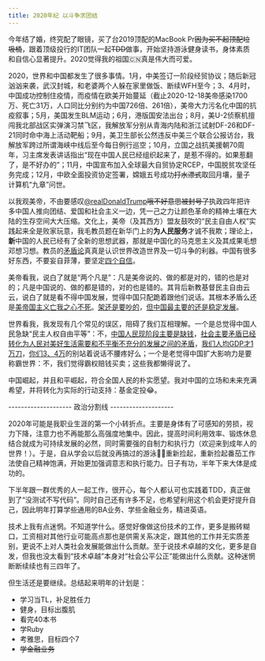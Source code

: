 ```yaml
---
title: 2020年纪 以斗争求团结
---
```


今年结了婚，终究配了眼镜，买了台2019顶配的MacBook Pr~~因为买不起顶配垃圾桶~~，跟着顶级投行的IT团队一起~~TDD~~做事，开始坚持游泳健身读书，身体素质和自信心显著提升。2020觉得我的祖国🇨🇳真是伟大而可爱。

2020，世界和中国都发生了很多事情。1月，中美签订一阶段经贸协议；随后新冠汹汹来袭，武汉封城，和老婆两个人躲在家里做饭、断续WFH至今；3、4月时，中国成功控制住疫情，而疫情在欧美开始蔓延（截止2020-12-18美帝感染1700万、死亡31万，人口同比分别约为中国726倍、261倍），美帝大力污名化中国的抗疫叙事；5月，美国发生BLM运动；6月，港版国安法出台；8月，美U-2侦察机擅闯我北部战区实弹演习禁飞区，我解放军分别从青海内陆和浙江试射DF-26和DF-21同时命中海上活动靶船；9月，美卫生部长公然违反中美三个联合公报访台，我解放军跨过所谓海峡中线后至今每日例行巡空；10月，立国之战抗美援朝70周年，习主席发表讲话指出“现在中国人民已经组织起来了，是惹不得的。如果惹翻了，是不好办的”；11月，中国宣布加入全球最大自贸协定RCEP，中国脱贫攻坚任务完成；12月，中欧全面投资协定签署，嫦娥五号成功~~打水漂式~~取回月壤，量子计算机“九章”问世。

以我观美帝，不由要感叹[@realDonaldTrump](https://twitter.com/realDonaldTrump)~~哦不好意思被封号了~~执政四年把许多中国人推向团结、爱国和社会主义一边，凭一己之力让颜色革命的精神土壤在大陆的生存空间大大压缩。文化上，美帝（及其西方）盟友鼓吹的“民主自由人权”实践起来全是败家玩意，我毛教员题在新华门上的**为人民服务**才诚不我欺；理论上，**新**中国的人民已经有了全新的思想武器，那就是中国化的马克思主义及其成果毛想邓想习想。教员的[矛盾论](http://www.people.com.cn/item/sj/sdldr/mzd/c103.html)真真是认识世界改造世界及一切斗争的利器。中国有很多好东西，不要妄自菲薄，要坚定[四个自信](https://baike.baidu.com/item/%E5%9B%9B%E4%B8%AA%E8%87%AA%E4%BF%A1)。

美帝看我，说白了就是“两个凡是”：凡是美帝说的、做的都是对的，错的也是对的；凡是中国说的、做的都是错的，对的也是错的。其背后新教基督民主自由云云，说白了就是看不得中国发展，觉得中国只配跪着跟他们说话。其根本矛盾么还是[美帝国主义亡我之心不死](https://没有链接.com)。[架还是要吵的](https://baike.baidu.com/item/%E5%85%88%E6%89%93%E5%BC%B1%E7%9A%84%E5%90%8E%E6%89%93%E5%BC%BA%E7%9A%84%E4%BD%A0%E6%89%93%E4%BD%A0%E7%9A%84%E6%88%91%E6%89%93%E6%88%91%E7%9A%84)，[但中国最主要的还是稳定发展](https://www.bilibili.com/video/BV1VK41137vV)。

世界看我，我发现有几个常见的误区，阻碍了我们互相理解。一个是总觉得中国人民急缺“民主人权自由平等”：不，[中国人民现阶段主要是缺钱](http://www.myzaker.com/article/5ed219878e9f091a87075dba)，[社会主要矛盾已经转化为人民对美好生活需要和不平衡不充分的发展之间的矛盾](http://theory.people.com.cn/n1/2019/0505/c40531-31063498.html)，[我们人均GDP才1万刀](https://baike.baidu.com/item/%E4%BA%BA%E5%9D%87%E5%9B%BD%E5%86%85%E7%94%9F%E4%BA%A7%E6%80%BB%E5%80%BC/10873656)，[你们3、4万](https://tieba.baidu.com/p/7056182584)的别站着说话不腰疼好么；一个是老觉得中国扩大影响力是要称霸世界：不，我们觉得霸权赔钱买卖；这些我都懒得说了。

中国崛起，并且和平崛起，符合全国人民的朴实愿望。我对中国的立场和未来充满希望，并将转化为实际的行动支持：基金定投😂。

-------------------- 政治分割线 --------------------

2020年可能是我职业生涯的第一个小转折点。主要是身体有了可感知的劳损，视力下降，注意力也不再能那么高强度地集中。因此，提高时间利用效率、锻炼休息结合就成为可持续发展的必然，同时需要强的自制力和执行力（欢迎来到成年人的世界！）。于是，自从学会以后就没再搞过的游泳🏊‍♀️重新捡起，重新捡起番茄工作法使自己精神饱满，开始更加强调意志和执行能力。日子有功，半年下来大体是成功的。

下半年跟一群优秀的人一起工作，很开心，每个人都认可也实践着TDD，真正做到了“没测试不写代码”。同时自己还有许多不足，也希望利用这个机会更好提升自己，因此明年打算学些通用的BA业务、学些金融业务，精进英语。

技术上我有点迷惘。不知道学什么。感觉好像做这份技术的工作，更多是搬砖糊口，工资相对其他行业可能高点那也是供需关系决定，跟其他的工作并无实质差别，更说不上对人类社会发展能做出什么贡献。至于说技术卓越的文化，更多是自发，但我也没太看到“技术卓越”本身对“社会公平公正”能做出什么贡献。这种迷惘断断续续也有三四年了。

但生活还是要继续。总结起来明年的计划是：

* 学习当TL，补足胜任力
* 健身，目标出腹肌
* 看完40本书
* 学Ruby
* 考雅思，目标四个7 
* ~~学金融业务~~
